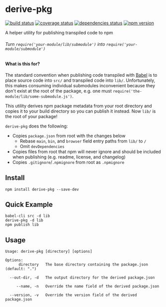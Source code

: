 # derive-pkg

[![build status][build-badge]][build-href]
[![coverage status][coverage-badge]][coverage-href]
[![dependencies status][deps-badge]][deps-href]
[![npm version][npm-badge]][npm-href]

A helper utility for publishing transpiled code to npm

###### Turn `require('your-module/lib/submodule')` into `require('your-module/submodule')`

#### What is this for?

The standard convention when publishing code transpiled with [Babel](https://github.com/babel/babel) is to place source code into `src/` and transpiled code into `lib/`. Unfortunately, this makes consuming individual submodules inconvenient because they don't exist at the root of the package, e.g. one must `require('the-module/lib/some-submodule.js')`.

This utility derives npm package metadata from your root directory and copies it to your build directory so you can publish it instead. Now `lib/` is the root of your package!

`derive-pkg` does the following:

- Copies `package.json` from root with the changes below
  - Rebase `main`, `bin`, and `browser` field entry paths from `lib/` to `/`
  - Omit `devDependencies`
- Copies files from root that npm will never ignore and should be included when publishing (e.g. readme, license, and changelog)
- Copies `.gitignore`/`.npmignore` from root as `.npmignore`

## Install

```
npm install derive-pkg --save-dev
```

## Quick Example

```
babel-cli src -d lib
derive-pkg -d lib
npm publish lib
```

## Usage

```
Usage: derive-pkg [directory] [options]

Options:
      directory   The base directory containing the package.json (default: ".")

  --out-dir, -d   The output directory for the derived package.json

     --name, -n   Override the name field of the derived package.json

  --version, -v   Override the version field of the derived package.json
```

[npm-badge]: https://badge.fury.io/js/derive-pkg.svg
[npm-href]: https://www.npmjs.com/package/derive-pkg
[build-badge]: https://travis-ci.org/rtsao/derive-pkg.svg?branch=master
[build-href]: https://travis-ci.org/rtsao/derive-pkg
[coverage-badge]: https://coveralls.io/repos/rtsao/derive-pkg/badge.svg?branch=master&service=github
[coverage-href]: https://coveralls.io/github/rtsao/derive-pkg?branch=master
[deps-badge]: https://david-dm.org/rtsao/derive-pkg.svg
[deps-href]: https://david-dm.org/rtsao/csjs
